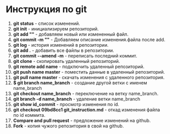 # Инструкция по git
1. **git status** - список изменений.
2. **git init** - инициализируем репозиторий.
3. **git add ""** - добавляем новый или измененный файл.
4. **git commit -m ""** - Добавляем описание изменения.файла после add.
5. **git log** - история изменений в репозитории.
6. **git add .** - добавить все файлы в репозитории.
7. **git commit --amend -m** - переписать последний коммит.
8. **git clone** - скопировать удаленный репозиторий.
9. **git remote add name** - подключить удаленный репозиторий.
10. **git push name master** - поместить данные в удаленный репозиторий.
11. **git pull name master** - скачать изменения с удаленного репозитория.
12. **$ git branch name_branch** - создание другой ветки с именем name_branch
13. **git checkout name_branch** - переключение на ветку name_branch.
14. **git branch -d name_branch** - удаление ветки name_branch
15. **git show id_commit** - просмотр изменения по id.
16. **git checkout 09bd8cc1 git_instruction.md** - откад изменения файла по id коммита.
17. **Compare and pull request** - предложение изменений на github.
18. **Fork** - копия чужого репозитория в свой на github.